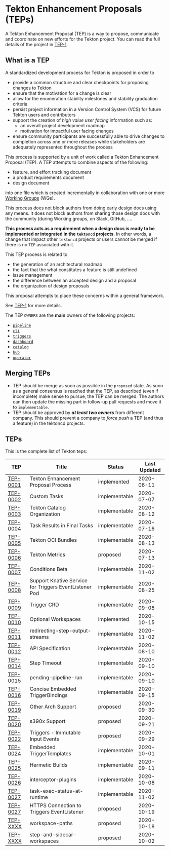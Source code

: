 # Tekton Enhancement Proposals (TEPs)

A Tekton Enhancement Proposal (TEP) is a way to propose, communicate
and coordinate on new efforts for the Tekton project.  You can read
the full details of the project in
[TEP-1](0001-tekton-enhancement-proposal-process.md).

## What is a TEP

A standardized development process for Tekton is proposed in order to

- provide a common structure and clear checkpoints for proposing
  changes to Tekton
- ensure that the motivation for a change is clear
- allow for the enumeration stability milestones and stability
  graduation criteria
- persist project information in a Version Control System (VCS) for
  future Tekton users and contributors
- support the creation of _high value user facing_ information such
  as:
  - an overall project development roadmap
  - motivation for impactful user facing changes
- ensure community participants are successfully able to drive changes
  to completion across one or more releases while stakeholders are
  adequately represented throughout the process

This process is supported by a unit of work called a Tekton
Enhancement Proposal (TEP). A TEP attempts to combine aspects of the
following:

- feature, and effort tracking document
- a product requirements document
- design document

into one file which is created incrementally in collaboration with one
or more [Working
Groups](https://github.com/tektoncd/community/blob/master/working-groups.md)
(WGs).

This process does not block authors from doing early design docs using
any means. It does not block authors from sharing those design docs
with the community (during Working groups, on Slack, GitHub, ….

**This process acts as a requirement when a design docs is ready to be
implemented or integrated in the `tektoncd` projects**. In other words,
a change that impact other `tektoncd` projects or users cannot be
merged if there is no `TEP` associated with it.

This TEP process is related to

- the generation of an architectural roadmap
- the fact that the what constitutes a feature is still undefined
- issue management
- the difference between an accepted design and a proposal
- the organization of design proposals

This proposal attempts to place these concerns within a general
framework.

See [TEP-1](0001-tekton-enhancement-proposal-process.md) for more
details.

The TEP `OWNERS` are the **main** owners of the following projects:

- [`pipeline`](https://github.com/tektoncd/pipeline)
- [`cli`](https://github.com/tektoncd/cli)
- [`triggers`](https://github.com/tektoncd/triggers)
- [`dashboard`](https://github.com/tektoncd/dashboard)
- [`catalog`](https://github.com/tektoncd/catalog)
- [`hub`](https://github.com/tektoncd/hub)
- [`operator`](https://github.com/tektoncd/operator)

## Merging TEPs

- TEP should be merge as soon as possible in the `proposed` state. As
  soon as a general consensus is reached that the TEP, as described
  (even if incomplete) make sense to pursue, the TEP can be
  merged. The authors can then update the missing part in follow-up
  pull requests and move it to `implementable`.
- TEP should be approved by ***at least two owners*** from different
  company. This should prevent a company to *force push* a TEP (and
  thus a feature) in the tektoncd projects.

## TEPs

This is the complete list of Tekton teps:

| TEP  | Title  | Status   | Last Updated  |
|------|--------|----------|---------------|
|[TEP-0001](0001-tekton-enhancement-proposal-process.md) | Tekton Enhancement Proposal Process | implemented | 2020-06-11 |
|[TEP-0002](0002-custom-tasks.md) | Custom Tasks | implementable | 2020-07-07 |
|[TEP-0003](0003-tekton-catalog-organization.md) | Tekton Catalog Organization | implementable | 2020-08-12 |
|[TEP-0004](0004-task-results-in-final-tasks.md) | Task Results in Final Tasks | implementable | 2020-07-16 |
|[TEP-0005](0005-tekton-oci-bundles.md) | Tekton OCI Bundles | implementable | 2020-08-13 |
|[TEP-0006](0006-tekton-metrics.md) | Tekton Metrics | proposed | 2020-07-13 |
|[TEP-0007](0007-conditions-beta.md) | Conditions Beta | implementable | 2020-11-02 |
|[TEP-0008](0008-support-knative-service-for-triggers-eventlistener-pod.md) | Support Knative Service for Triggers EventListener Pod | implementable | 2020-08-25 |
|[TEP-0009](0009-trigger-crd.md) | Trigger CRD | implementable | 2020-09-08 |
|[TEP-0010](0010-optional-workspaces.md) | Optional Workspaces | implemented | 2020-10-15 |
|[TEP-0011](0011-redirecting-step-output-streams.md) | redirecting-step-output-streams | implementable | 2020-11-02 |
|[TEP-0012](0012-api-spec.md) | API Specification | implementable | 2020-08-10 |
|[TEP-0014](0014-step-timeout.md) | Step Timeout | implementable | 2020-09-10 |
|[TEP-0015](0015-pending-pipeline.md) | pending-pipeline-run | implementable | 2020-09-10 |
|[TEP-0016](0016-concise-trigger-bindings.md) | Concise Embedded TriggerBindings | implementable | 2020-09-15 |
|[TEP-0019](0019-other-arch-support.md) | Other Arch Support | proposed | 2020-09-30 |
|[TEP-0020](0020-s390x-support.md) | s390x Support | proposed | 2020-09-21 |
|[TEP-0022](0022-trigger-immutable-input.md) | Triggers - Immutable Input Events | proposed | 2020-09-29 |
|[TEP-0024](0024-embedded-trigger-templates.md) | Embedded TriggerTemplates | implementable | 2020-10-01 |
|[TEP-0025](0025-hermekton.md) | Hermetic Builds | implementable | 2020-09-11 |
|[TEP-0026](0026-interceptor-plugins.md) | interceptor-plugins | implementable | 2020-10-08 |
|[TEP-0027](0028-task-execution-status-at-runtime.md) | task-exec-status-at-runtime | implementable | 2020-11-02 |
|[TEP-0027](0027-https-connection-to-triggers-eventlistener.md) | HTTPS Connection to Triggers EventListener | proposed | 2020-10-19 |
|[TEP-XXXX](XXXX-workspace-paths.md) | workspace-paths | proposed | 2020-10-18 |
|[TEP-XXXX](XXXX-step-workspaces.md) | step-and-sidecar-workspaces | proposed | 2020-10-02 |
